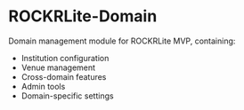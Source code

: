 # ROCKRLite-Domain

Domain management module for ROCKRLite MVP, containing:
- Institution configuration
- Venue management
- Cross-domain features 
- Admin tools
- Domain-specific settings
